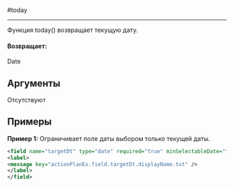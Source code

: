 #today

---

Функция today() возвращает текущую дату.

#### Возвращает:

Date

## Аргументы

Отсутствуют

## Примеры

**Пример 1:** Ограничивает поле даты выбором только текущей даты.
```xml
<field name="targetDt" type="date" required="true" minSelectableDate="today()" maxSelectableDate="issue.targetDt">
<label>
<message key="actionPlanEx.field.targetDt.displayName.txt" />
</label>
</field>
```


